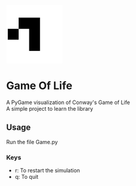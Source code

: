 <img src="Game-Of-Life/assets/images/description.gif"/>

# Game Of Life
A PyGame visualization of Conway's Game of Life  
A simple project to learn the library

## Usage
Run the file Game.py

### Keys
- r: To restart the simulation
- q: To quit 
